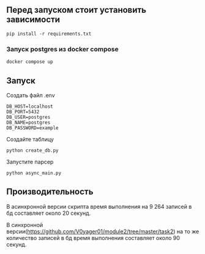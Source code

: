 ## Перед запуском стоит установить зависимости

```
pip install -r requirements.txt
```

### Запуск postgres из docker compose
```
docker compose up
```


## Запуcк
Создать файл .env
```
DB_HOST=localhost
DB_PORT=5432
DB_USER=postgres 
DB_NAME=postgres
DB_PASSWORD=example

```
Создайте таблицу
```
python create_db.py
```
Запустите парсер

```
python async_main.py
```

## Производительность
В асинхронной версии скрипта время выполнения на 9 264 записей в бд составляет около 20 секунд.

В синхронной версии(https://github.com/V0yager01/module2/tree/master/task2) на то же количество записей в бд время выполнения составляет около 90 секунд.

